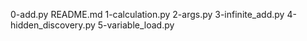 0-add.py
README.md
1-calculation.py
2-args.py
3-infinite_add.py
4-hidden_discovery.py
5-variable_load.py
